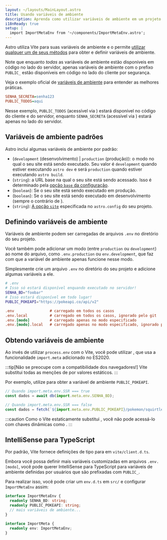 ```yaml
---
layout: ~/layouts/MainLayout.astro
title: Usando variáveis de ambiente
description: Aprenda como utilizar variáveis de ambiente em um projeto Astro.
i18nReady: true
setup: |
  import ImportMetaEnv from '~/components/ImportMetaEnv.astro';
---
```


Astro utiliza Vite para suas variáveis de ambiente e o permite [utilizar qualquer um de seus métodos](https://vitejs.dev/guide/env-and-mode.html) para obter e definir variáveis de ambiente.

Note que enquanto _todas_ as variáveis de ambiente estão disponíveis em código no lado do servidor, apenas variáveis de ambiente com o prefixo `PUBLIC_` estão disponíveis em código no lado do cliente por segurança.

Veja o exemplo oficial de [variáveis de ambiente](https://github.com/withastro/astro/tree/main/examples/env-vars) para entender as melhores práticas.

```ini
SENHA_SECRETA=senha123
PUBLIC_TODOS=aqui
```
<p>
Nesse exemplo, <code>PUBLIC_TODOS</code> (acessível via <ImportMetaEnv path=".PUBLIC_TODOS" />) estará disponível no código do cliente e do servidor, enquanto <code>SENHA_SECRETA</code> (acessível via <ImportMetaEnv path=".SENHA_SECRETA" />) estará apenas no lado do servidor.
</p>

## Variáveis de ambiente padrões

Astro inclui algumas variáveis de ambiente por padrão:
<ul>
<li> <ImportMetaEnv path=".MODE" /> (<code>development</code> (desenvolvimento) | <code>production</code> (produção)): o modo no qual o seu site está sendo executado. Seu valor é <code>development</code> quando estiver executando <code>astro dev</code> e será <code>production</code> quando estiver executando <code>astro build</code>.</li>

<li> <ImportMetaEnv path=".BASE_URL" /> (<code>string</code>): a URL base na qual o seu site está sendo acessado. Isso é determinado pela <a href="/pt-BR/reference/configuration-reference/#base">opção <code>base</code> da configuração</a>.</li>

<li> <ImportMetaEnv path=".PROD" /> (<code>boolean</code>): Se o seu site está sendo executado em produção.</li>

<li> <ImportMetaEnv path=".DEV" /> (<code>boolean</code>): Se o seu site está sendo executado em desenvolvimento (sempre o contrário de <ImportMetaEnv path=".PROD" />).</li>
<li><ImportMetaEnv path=".SITE" /> (<code>string</code>): <a href="/pt-BR/reference/configuration-reference/#site">A opção <code>site</code></a> especificada no <code>astro.config</code> do seu projeto.</li>
</ul>

## Definindo variáveis de ambiente

Variáveis de ambiente podem ser carregadas de arquivos `.env` no diretório do seu projeto.

Você também pode adicionar um modo (entre `production` ou `development`) ao nome do arquivo, como `.env.production` ou `env.development`, que faz com que a variável de ambiente apenas funcione nesse modo.

Simplesmente crie um arquivo `.env` no diretório do seu projeto e adicione algumas variáveis a ele.

```bash
# .env
# Isso só estará disponível enquando executado no servidor!
SENHA_BD="foobar"
# Isso estará disponível em todo lugar!
PUBLIC_POKEAPI="https://pokeapi.co/api/v2"
```

```ini
.env                # carregado em todos os casos
.env.local          # carregado em todos os casos, ignorado pelo git
.env.[modo]         # carregado apenas no modo especificado
.env.[modo].local   # carregado apenas no modo especificado, ignorado pelo git
```

## Obtendo variáveis de ambiente

<p>

Ao invés de utilizar `process.env` com o Vite, você pode utilizar <ImportMetaEnv />, que usa a funcionalidade `import.meta` adicionado no ES2020.
</p>

:::tip[Não se preocupe com a compatibilidade dos navegadores!]
Vite substitui todas as menções de <ImportMetaEnv /> por valores estáticos.
:::

<p>

Por exemplo, utilize <ImportMetaEnv path=".PUBLIC_POKEAPI" /> para obter a variável de ambiente `PUBLIC_POKEAPI`.
</p>

```js
// Quando import.meta.env.SSR === true
const dados = await db(import.meta.env.SENHA_BD);

// Quando import.meta.env.SSR === false
const dados = fetch(`${import.meta.env.PUBLIC_POKEAPI}/pokemon/squirtle`);
```

:::caution
Como o Vite estaticamente substitui <ImportMetaEnv />, você não pode acessá-lo com chaves dinâmicas como <ImportMetaEnv path="[chave]" />.
:::


## IntelliSense para TypeScript

<p>

Por padrão, Vite fornece definições de tipo para <ImportMetaEnv /> em `vite/client.d.ts`. 
</p>

Embora você possa definir mais variáveis customizadas em arquivos `.env.[modo]`, você pode querer IntelliSense para TypeScript para variáveis de ambiente definidas por usuários que são prefixadas com `PUBLIC_`.

Para realizar isso, você pode criar um `env.d.ts` em `src/` e configurar `ImportMetaEnv` assim:

```ts
interface ImportMetaEnv {
  readonly SENHA_BD: string;
  readonly PUBLIC_POKEAPI: string;
  // mais variáveis de ambiente...
}

interface ImportMeta {
  readonly env: ImportMetaEnv;
}
```
